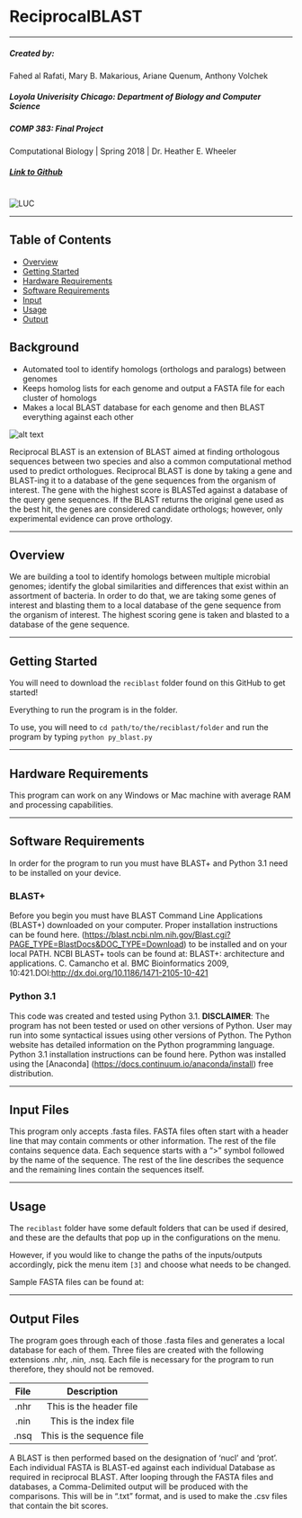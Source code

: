 # **ReciprocalBLAST**
---
##### Created by:
Fahed al Rafati, Mary B. Makarious, Ariane Quenum, Anthony Volchek
##### Loyola Univerisity Chicago: Department of Biology and Computer Science
##### COMP 383: Final Project
Computational Biology | Spring 2018 | Dr. Heather E. Wheeler

##### [Link to Github](https://github.com/m-makarious/ReciprocalBLAST)
#
![LUC](http://www.luc.edu/media/home/images/loyola-logo-tag.png)

---
## Table of Contents
* [Overview](#overview)
* [Getting Started](#gettingstarted)
* [Hardware Requirements](#hardware)
* [Software Requirements](#software)
* [Input](#input)
* [Usage](#usage)
* [Output](#output)

## Background
- Automated tool to identify homologs (orthologs and paralogs) between genomes
- Keeps homolog lists for each genome and output a FASTA file for each cluster of homologs
- Makes a local BLAST database for each genome and then BLAST everything against each other

![alt text](https://i.imgur.com/qQCafdD.png)

Reciprocal BLAST is an extension of BLAST aimed at finding orthologous sequences between two species and also a common computational method used to predict orthologues. Reciprocal BLAST is done by taking a gene and BLAST-ing it to a database of the gene sequences from the organism of interest. The gene with the highest score is BLASTed against a database of the query gene sequences. If the BLAST returns the original gene used as the best hit, the genes are considered candidate orthologs; however, only experimental evidence can prove  orthology.

---

## Overview <a id="overview"></a>
We are building a tool to identify homologs between multiple microbial genomes; identify the global similarities and differences that exist within an assortment of bacteria. In order to do that, we are taking some genes of interest and blasting them to a local database of the gene sequence from the organism of interest. The highest scoring gene is taken and blasted to a database of the gene sequence.
___

## Getting Started <a id="gettingstarted"></a>
You will need to download the `reciblast` folder found on this GitHub to get started!

Everything to run the program is in the folder.

To use, you will need to
`cd path/to/the/reciblast/folder`
and run the program by typing
`python py_blast.py`
___

## Hardware Requirements <a id="hardware"></a>
This program can work on any Windows or Mac machine with average RAM and processing capabilities. 
___

## Software Requirements <a id="software"></a>
In order for the program to run you must have BLAST+ and Python 3.1 need to be installed on your device.

### BLAST+
Before you begin you must have BLAST Command Line Applications (BLAST+) downloaded on your computer. Proper installation instructions can be found here. (https://blast.ncbi.nlm.nih.gov/Blast.cgi?PAGE_TYPE=BlastDocs&DOC_TYPE=Download) to be installed and on your local PATH. NCBI BLAST+ tools can be found at: BLAST+: architecture and applications. C. Camancho et al. BMC Bioinformatics 2009, 10:421.DOI:http://dx.doi.org/10.1186/1471-2105-10-421


### Python 3.1 
This code was created and tested using Python 3.1. **DISCLAIMER**: The program has not been tested or used on other versions of Python. User may run into some syntactical issues using other versions of Python. The Python website has detailed information on the Python programming language. Python 3.1 installation instructions can be found here. Python was installed using the [Anaconda] (https://docs.continuum.io/anaconda/install) free distribution.

___

## Input Files <a id="input"></a>
This program only accepts .fasta files. FASTA files often start with a header line that may contain comments or other information. The rest of the file contains sequence data. Each sequence starts with a “>” symbol followed by the name of the sequence. The rest of the line describes the sequence and the remaining lines contain the sequences itself.
___

## Usage <a id="usage"></a>

The `reciblast` folder have some default folders that can be used if desired, and these are the defaults that pop up in the configurations on the menu.

However, if you would like to change the paths of the inputs/outputs accordingly, pick the menu item `[3]` and choose what needs to be changed.

Sample FASTA files can be found at:
___

## Output Files <a id="output"></a>
The program goes through each of those .fasta files and generates a local database for each of them. Three files are created with the following extensions .nhr, .nin, .nsq. Each file is necessary for the program to run therefore, they should not be removed.


| File | Description|
|:----:|:--:|
| .nhr    |  This is the header file  |
| .nin	 | This is the index file |
| .nsq | This is the sequence file|
          

A BLAST is then performed based on the designation of ‘nucl’ and ‘prot’. Each individual FASTA is BLAST-ed against each individual Database as required in reciprocal BLAST. After looping through the FASTA files and databases, a Comma-Delimited output will be produced with the comparisons. This will be in “.txt” format, and is used to make the .csv files that contain the bit scores.
